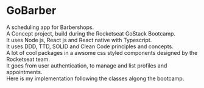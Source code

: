 # GoBarber

A scheduling app for Barbershops.  
A Concept project, build during the Rocketseat GoStack Bootcamp.  
It uses Node js, React js and React native with Typescript.  
It uses DDD, TTD, SOLID and Clean Code principles and concepts.  
A lot of cool packages in a awsome css styled components designed by the Rocketseat team.  
It goes from user authentication, to manage and list profiles and appointments.  
Here is my implementation following the classes algong the bootcamp.  


